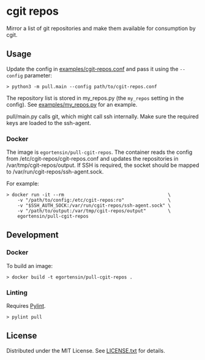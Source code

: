 cgit repos
==========

Mirror a list of git repositories and make them available for consumption by
cgit.

Usage
-----

Update the config in [examples/cgit-repos.conf] and pass it using the
`--config` parameter:

    > python3 -m pull.main --config path/to/cgit-repos.conf

The repository list is stored in my_repos.py (the `my_repos` setting in the
config).
See [examples/my_repos.py] for an example.

pull/main.py calls git, which might call ssh internally.
Make sure the required keys are loaded to the ssh-agent.

[examples/cgit-repos.conf]: examples/cgit-repos.conf
[examples/my_repos.py]: examples/my_repos.py

### Docker

The image is `egortensin/pull-cgit-repos`.
The container reads the config from /etc/cgit-repos/cgit-repos.conf and updates
the repositories in /var/tmp/cgit-repos/output.
If SSH is required, the socket should be mapped to
/var/run/cgit-repos/ssh-agent.sock.

For example:

    > docker run -it --rm                                      \
        -v "/path/to/config:/etc/cgit-repos:ro"                \
        -v "$SSH_AUTH_SOCK:/var/run/cgit-repos/ssh-agent.sock" \
        -v "/path/to/output:/var/tmp/cgit-repos/output"        \
        egortensin/pull-cgit-repos

Development
-----------

### Docker

To build an image:

    > docker build -t egortensin/pull-cgit-repos .

### Linting

Requires [Pylint].

    > pylint pull

[Pylint]: https://www.pylint.org/

License
-------

Distributed under the MIT License.
See [LICENSE.txt] for details.

[LICENSE.txt]: LICENSE.txt
